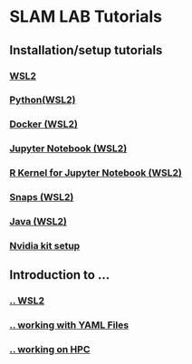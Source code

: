 # SLAM LAB Tutorials

## Installation/setup tutorials

### [WSL2](wsl2_setup.md)

### [Python(WSL2)](python_setup.md)

### [Docker (WSL2)](docker_setup.md)

### [Jupyter Notebook (WSL2)](jupyter_notebook_setup.md)

### [R Kernel for Jupyter Notebook (WSL2)](r_kernel_setup.md)

### [Snaps (WSL2)](snaps_setup.md)

### [Java (WSL2)](java_setup.md)

### [Nvidia kit setup](nvidia_setup.md)

## Introduction to ...

### [.. WSL2](wsl_intro.md)

### [.. working with YAML Files](yaml_intro.md)

### [.. working on HPC](hpc_intro.md)

